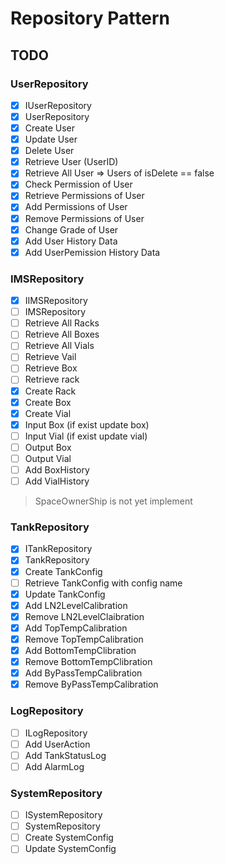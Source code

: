# Repository Pattern

## TODO

### UserRepository

- [x] IUserRepository
- [x] UserRepository
- [x] Create User
- [x] Update User
- [x] Delete User
- [x] Retrieve User (UserID)
- [x] Retrieve All User => Users of isDelete == false
- [x] Check Permission of User
- [x] Retrieve Permissions of User
- [x] Add Permissions of User
- [x] Remove Permissions of User
- [x] Change Grade of User
- [x] Add User History Data
- [x] Add UserPemission History Data

### IMSRepository

- [x] IIMSRepository
- [ ] IMSRepository
- [ ] Retrieve All Racks
- [ ] Retrieve All Boxes
- [ ] Retrieve All Vials
- [ ] Retrieve Vail
- [ ] Retrieve Box
- [ ] Retrieve rack
- [x] Create Rack
- [x] Create Box
- [x] Create Vial
- [x] Input Box (if exist update box)
- [ ] Input Vial (if exist update vial)
- [ ] Output Box
- [ ] Output Vial
- [ ] Add BoxHistory
- [ ] Add VialHistory

> SpaceOwnerShip is not yet implement

### TankRepository

- [x] ITankRepository
- [x] TankRepository
- [x] Create TankConfig
- [ ] Retrieve TankConfig with config name
- [x] Update TankConfig
- [x] Add LN2LevelCalibration
- [x] Remove LN2LevelClaibration
- [x] Add TopTempCalibration
- [x] Remove TopTempCalibration
- [x] Add BottomTempClibration
- [x] Remove BottomTempClibration
- [x] Add ByPassTempCalibration
- [x] Remove ByPassTempCalibration

### LogRepository

- [ ] ILogRepository
- [ ] Add UserAction
- [ ] Add TankStatusLog
- [ ] Add AlarmLog

### SystemRepository

- [ ] ISystemRepository
- [ ] SystemRepository
- [ ] Create SystemConfig
- [ ] Update SystemConfig
